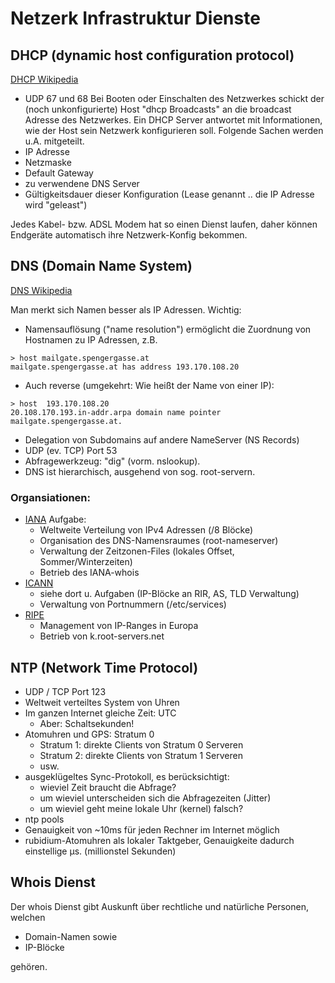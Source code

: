 # Netzerk Infrastruktur Dienste

## DHCP (dynamic host configuration protocol)

[DHCP Wikipedia](https://de.wikipedia.org/wiki/Dynamic_Host_Configuration_Protocol)

- UDP 67 und 68
Bei Booten oder Einschalten des Netzwerkes schickt der (noch unkonfigurierte) Host "dhcp Broadcasts" an die broadcast Adresse des Netzwerkes.
Ein DHCP Server antwortet mit Informationen, wie der Host sein Netzwerk konfigurieren soll. Folgende Sachen werden u.A. mitgeteilt.
- IP Adresse
- Netzmaske
- Default Gateway
- zu verwendene DNS Server
- Gültigkeitsdauer dieser Konfiguration (Lease genannt .. die IP Adresse wird "geleast")

Jedes Kabel- bzw. ADSL Modem hat so einen Dienst laufen, daher können Endgeräte automatisch ihre Netzwerk-Konfig bekommen.

## DNS (Domain Name System)
[DNS Wikipedia](https://de.wikipedia.org/wiki/Domain_Name_System)

Man merkt sich Namen besser als IP Adressen. Wichtig:
- Namensauflösung ("name resolution") ermöglicht die Zuordnung von Hostnamen zu IP Adressen, z.B.
```
> host mailgate.spengergasse.at
mailgate.spengergasse.at has address 193.170.108.20
```
- Auch reverse (umgekehrt: Wie heißt der Name von einer IP):
```
> host  193.170.108.20
20.108.170.193.in-addr.arpa domain name pointer mailgate.spengergasse.at.
```
- Delegation von Subdomains auf andere NameServer (NS Records)
- UDP (ev. TCP) Port 53
- Abfragewerkzeug: "dig" (vorm. nslookup).
- DNS ist hierarchisch, ausgehend von sog. root-servern.

### Organsiationen:
- [IANA](https://de.wikipedia.org/wiki/Internet_Assigned_Numbers_Authority) Aufgabe:
  - Weltweite Verteilung von IPv4 Adressen (/8 Blöcke)
  - Organisation des DNS-Namensraumes (root-nameserver)
  - Verwaltung der Zeitzonen-Files (lokales Offset, Sommer/Winterzeiten)
  - Betrieb des IANA-whois
- [ICANN](https://de.wikipedia.org/wiki/Internet_Corporation_for_Assigned_Names_and_Numbers)
  - siehe dort u. Aufgaben (IP-Blöcke an RIR, AS, TLD Verwaltung)
  - Verwaltung von Portnummern (/etc/services)
- [RIPE](https://de.wikipedia.org/wiki/RIPE_Network_Coordination_Centre)
  - Management von IP-Ranges in Europa
  - Betrieb von k.root-servers.net

## NTP (Network Time Protocol)
- UDP / TCP Port 123
- Weltweit verteiltes System von Uhren
- Im ganzen Internet gleiche Zeit: UTC
  - Aber: Schaltsekunden!
- Atomuhren und GPS: Stratum 0
  - Stratum 1: direkte Clients von Stratum 0 Serveren
  - Stratum 2: direkte Clients von Stratum 1 Serveren
  - usw.
- ausgeklügeltes Sync-Protokoll, es berücksichtigt:
  - wieviel Zeit braucht die Abfrage?
  - um wieviel unterscheiden sich die Abfragezeiten (Jitter)
  - um wieviel geht meine lokale Uhr (kernel) falsch?
- ntp pools
- Genauigkeit von ~10ms für jeden Rechner im Internet möglich
- rubidium-Atomuhren als lokaler Taktgeber, Genauigkeite dadurch einstellige μs. (millionstel Sekunden)

## Whois Dienst
Der whois Dienst gibt Auskunft über rechtliche und natürliche Personen, welchen
- Domain-Namen sowie
- IP-Blöcke

gehören.

